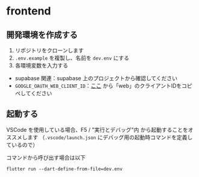 # frontend

## 開発環境を作成する

1. リポジトリをクローンします
2. `.env.example` を複製し、名前を `dev.env` にする
3. 各環境変数を入力する

- supabase 関連：supabase 上のプロジェクトから確認してください
- `GOOGLE_OAUTH_WEB_CLIENT_ID`：[ここ](https://discord.com/channels/@me/1276404329326182481/1278368211749965957) から「web」のクライアントIDをコピぺしてください

## 起動する

VSCode を使用している場合、F5 / "実行とデバッグ"内 から起動することをオススメします
（`.vscode/launch.json` にデバッグ用の起動時コマンドを定義しているので）

コマンドから呼び出す場合は以下

```
flutter run --dart-define-from-file=dev.env
```
